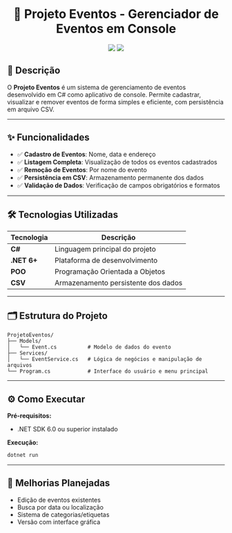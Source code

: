 <h1 align="center"> 📅 Projeto Eventos - Gerenciador de Eventos em Console</h1>

<p align="center">
  <img src="https://img.shields.io/badge/Language-C%23-512BD4?style=for-the-badge&logo=csharp&logoColor=white" />
  <img src="https://img.shields.io/badge/.NET-6.0+-blueviolet?style=for-the-badge&logo=dotnet" />
</p>
  
## 📝 Descrição

O **Projeto Eventos** é um sistema de gerenciamento de eventos desenvolvido em C# como aplicativo de console. Permite cadastrar, visualizar e remover eventos de forma simples e eficiente, com persistência em arquivo CSV.

---

## ✨ Funcionalidades

- ✅ **Cadastro de Eventos**: Nome, data e endereço
- ✅ **Listagem Completa**: Visualização de todos os eventos cadastrados
- ✅ **Remoção de Eventos**: Por nome do evento
- ✅ **Persistência em CSV**: Armazenamento permanente dos dados
- ✅ **Validação de Dados**: Verificação de campos obrigatórios e formatos

---

## 🛠 Tecnologias Utilizadas

| Tecnologia | Descrição |
|------------|-----------|
| **C#** | Linguagem principal do projeto |
| **.NET 6+** | Plataforma de desenvolvimento |
| **POO** | Programação Orientada a Objetos |
| **CSV** | Armazenamento persistente dos dados |

---

## 🗂 Estrutura do Projeto

```plaintext
ProjetoEventos/
├── Models/
│   └── Event.cs          # Modelo de dados do evento
├── Services/
│   └── EventService.cs   # Lógica de negócios e manipulação de arquivos
└── Program.cs            # Interface do usuário e menu principal
```

---

## ⚙️ Como Executar

**Pré-requisitos:**
- .NET SDK 6.0 ou superior instalado

**Execução:**
```bash
dotnet run
```

---


## 🚀 Melhorias Planejadas

- Edição de eventos existentes
- Busca por data ou localização
- Sistema de categorias/etiquetas
- Versão com interface gráfica
